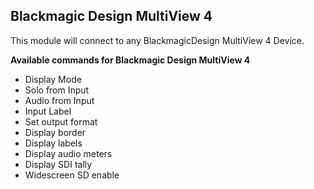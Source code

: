 ## Blackmagic Design MultiView 4

This module will connect to any BlackmagicDesign MultiView 4 Device.

**Available commands for Blackmagic Design MultiView 4**

- Display Mode
- Solo from Input
- Audio from Input
- Input Label
- Set output format
- Display border
- Display labels
- Display audio meters
- Display SDI tally
- Widescreen SD enable
